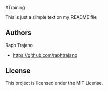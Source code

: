 #Training

This is just a simple text on my README file
## Authors

Raph Trajano
- https://github.com/raphtrajano
## License

This project is licensed under the MIT License.
